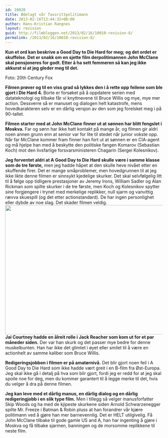 ```yaml
---
id: 10020
title: Ødelagt vår favorittpolitimann
date: 2013-02-16T13:44:32+00:00
author: Hans-Kristian Rangnes
layout: revision
guid: http://filmbloggen.net/2013/02/16/10010-revision-8/
permalink: /2013/02/16/10010-revision-8/
---
```

**Kun et ord kan beskrive a Good Day to Die Hard for meg; og det ordet er skuffelse. Det er snakk om en sjette film derpolitimannen John McClane skal pensjoneres for godt. Etter å ha sett femmeren så kan jeg ikke akkurat si at jeg gleder meg til det.<!--more-->**

<div class="video-shortcode">
</div>

Foto: 20th Century Fox

**Filmen prøver og til en viss grad så lykkes den i å rette opp feilene som ble gjort i Die Hard 4.** Borte er forsøket på å oppdatere serien med datateknologi og tilbake får vi knyttnevene til Bruce Willis og mye, mye mer action. Dessverre så er manuset og dialogen helt katastrofe, mens hovedkarakteren selv er en dårlig versjon av den som jeg forelsket meg i på 90-tallet.

**Filmen starter med at John McClane finner ut at sønnen har blitt fengslet i Moskva.** Far og sønn har ikke hatt kontakt på mange år, og filmen gir aldri noen annen grunn enn at senior var for lite til stedet når junior vokste opp. Når far McClane kommer fram finner han fort ut at sønnen er en CIA-agent og må hjelpe han med å beskytte den politiske fangen Komarov (Sebastian Koch) mot den livsfarlige forsvarsministeren Chagarin (Sergei Kolesnikov).

**Jeg forventet aldri at A Good Day to Die Hard skulle være i samme klasse som de tre første,** men jeg hadde håpet at den skulle heve nivået etter en skuffende firer. Det er mange småproblemer, men hovedgrunnen til at jeg ikke likte denne filmen er sinnsykt kjedelige skurker. Det skal selvfølgelig litt til å følge opp tidligere prestasjoner av Jeremy Irons, William Sadler og Alan Rickman som spilte skurker i de tre første, men Koch og Kolesnikov spytter sine forgjengere i trynet med merkelige replikker, null sjarm og vanvittig rævva skuespill (og det etter actionstandard). De har ingen personlighet eller dybde av noe slag. Det skader filmen veldig.  
<a href="http://filmbloggen.net/?attachment_id=10000" rel="attachment wp-att-10000"><img class="alignnone size-large wp-image-10000" src="http://filmbloggen.net/wp-content/uploads//2013/02/wcmjxds3-620x413.jpg" alt="" width="620" height="413" /></a>  
**Jai Courtney hadde en ålreit rolle i Jack Reacher som kom ut for et par måneder siden.** Der var han skurk og det passer mye bedre for denne muskelbunten. Han har ikke det glimtet i øyet eller smilet til å være en actionhelt av samme kaliber som Bruce Willis.

**Redigeringsjobben i filmen er på amatørnivå.** Det blir gjort noen feil i A Good Day to Die Hard som ikke hadde vært greit i en B-film fra Øst-Europa. Jeg skal ikke gå i detalj på hva som blir gjort, fordi jeg er redd for at jeg skal spoile noe for deg, men du kommer garantert til å legge merke til det, hvis du velger å dra på denne filmen.

**Jeg kan leve med et dårlig manus, en dårlig dialog og en dårlig redigeringjobb i en slik type film.** Men i tillegg så velger manusforfatter Skip Woods og ha med de kjipeste skurkene siden Arnold Schwarzenegger spilte Mr. Freeze i Batman & Robin pluss at han forandrer vår kjære politimann ved å gjøre han mer barnevennlig. Det er HELT utilgivelig. Få John McClane tilbake til gode gamle US and A, han har ingenting å gjøre i Moskva og få tilbake sjarmen, banningen og de morsomme replikkene til neste film.